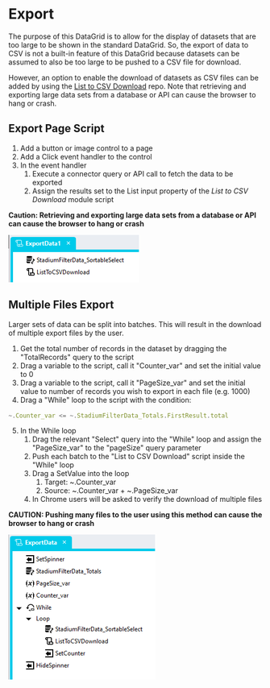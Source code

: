# Export
The purpose of this DataGrid is to allow for the display of datasets that are too large to be shown in the standard DataGrid. So, the export of data to CSV is not a built-in feature of this DataGrid because datasets can be assumed to also be too large to be pushed to a CSV file for download. 

However, an option to enable the download of datasets as CSV files can be added by using the [List to CSV Download](https://github.com/stadium-software/utils-list-to-csv-download) repo. Note that retrieving and exporting large data sets from a database or API can cause the browser to hang or crash. 

## Export Page Script

1. Add a button or image control to a page
2. Add a Click event handler to the control
3. In the event handler
   1. Execute a connector query or API call to fetch the data to be exported
   2. Assign the results set to the List input property of the *List to CSV Download* module script

**Caution: Retrieving and exporting large data sets from a database or API can cause the browser to hang or crash**

![](images/SimpleExport.png)

## Multiple Files Export
Larger sets of data can be split into batches. This will result in the download of multiple export files by the user. 

1. Get the total number of records in the dataset by dragging the "TotalRecords" query to the script
2. Drag a variable to the script, call it "Counter_var" and set the initial value to 0
3. Drag a variable to the script, call it "PageSize_var" and set the initial value to number of records you wish to export in each file (e.g. 1000)
4. Drag a "While" loop to the script with the condition: 
```javascript
~.Counter_var <= ~.StadiumFilterData_Totals.FirstResult.total
```
5. In the While loop
   1. Drag the relevant "Select" query into the "While" loop and assign the "PageSize_var" to the "pageSize" query parameter
   2. Push each batch to the "List to CSV Download" script inside the "While" loop
   3. Drag a SetValue into the loop
      1. Target: ~.Counter_var
      2. Source: ~.Counter_var + ~.PageSize_var
   4. In Chrome users will be asked to verify the download of multiple files

**CAUTION: Pushing many files to the user using this method can cause the browser to hang or crash**

![](images/ExportScriptActions.png)